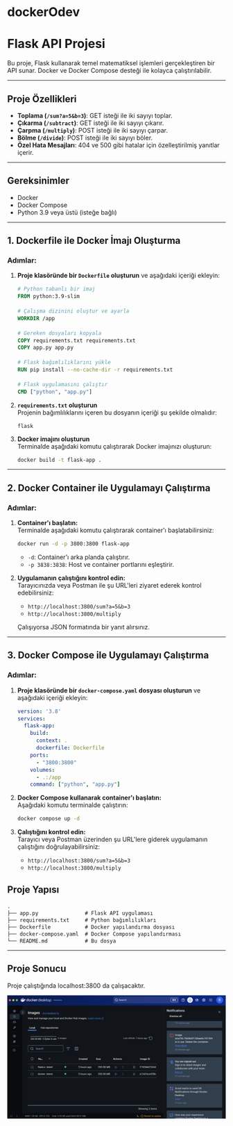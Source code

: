 # dockerOdev

# Flask API Projesi

Bu proje, Flask kullanarak temel matematiksel işlemleri gerçekleştiren bir API sunar. Docker ve Docker Compose desteği ile kolayca çalıştırılabilir. 

---

## Proje Özellikleri

- **Toplama (`/sum?a=5&b=3`)**: GET isteği ile iki sayıyı toplar.
- **Çıkarma (`/subtract`)**: GET isteği ile iki sayıyı çıkarır.
- **Çarpma (`/multiply`)**: POST isteği ile iki sayıyı çarpar.
- **Bölme (`/divide`)**: POST isteği ile iki sayıyı böler.
- **Özel Hata Mesajları**: 404 ve 500 gibi hatalar için özelleştirilmiş yanıtlar içerir.

---

## Gereksinimler

- Docker
- Docker Compose
- Python 3.9 veya üstü (isteğe bağlı)

---

## 1. Dockerfile ile Docker İmajı Oluşturma

### Adımlar:

1. **Proje klasöründe bir `Dockerfile` oluşturun** ve aşağıdaki içeriği ekleyin:

   ```dockerfile
   # Python tabanlı bir imaj 
   FROM python:3.9-slim

   # Çalışma dizinini oluştur ve ayarla
   WORKDIR /app

   # Gereken dosyaları kopyala
   COPY requirements.txt requirements.txt
   COPY app.py app.py

   # Flask bağımlılıklarını yükle
   RUN pip install --no-cache-dir -r requirements.txt

   # Flask uygulamasını çalıştır
   CMD ["python", "app.py"]
   ```

2. **`requirements.txt` oluşturun**  
   Projenin bağımlılıklarını içeren bu dosyanın içeriği şu şekilde olmalıdır:

   ```
   flask
   ```

3. **Docker imajını oluşturun**  
   Terminalde aşağıdaki komutu çalıştırarak Docker imajınızı oluşturun:

   ```bash
   docker build -t flask-app .
   ```

---

## 2. Docker Container ile Uygulamayı Çalıştırma

### Adımlar:

1. **Container'ı başlatın:**  
   Terminalde aşağıdaki komutu çalıştırarak container'ı başlatabilirsiniz:

   ```bash
   docker run -d -p 3800:3800 flask-app
   ```

   - `-d`: Container'ı arka planda çalıştırır.
   - `-p 3838:3838`: Host ve container portlarını eşleştirir.

2. **Uygulamanın çalıştığını kontrol edin:**  
   Tarayıcınızda veya Postman ile şu URL'leri ziyaret ederek kontrol edebilirsiniz:

   - `http://localhost:3800/sum?a=5&b=3`
   - `http://localhost:3800/multiply`

   Çalışıyorsa JSON formatında bir yanıt alırsınız.

---

## 3. Docker Compose ile Uygulamayı Çalıştırma

### Adımlar:

1. **Proje klasöründe bir `docker-compose.yaml` dosyası oluşturun** ve aşağıdaki içeriği ekleyin:

   ```yaml
   version: '3.8'
   services:
     flask-app:
       build:
         context: .
         dockerfile: Dockerfile
       ports:
         - "3800:3800"
       volumes:
         - .:/app
       command: ["python", "app.py"]
   ```

2. **Docker Compose kullanarak container'ı başlatın:**  
   Aşağıdaki komutu terminalde çalıştırın:

   ```bash
   docker compose up -d
   ```

3. **Çalıştığını kontrol edin:**  
   Tarayıcı veya Postman üzerinden şu URL'lere giderek uygulamanın çalıştığını doğrulayabilirsiniz:

   - `http://localhost:3800/sum?a=5&b=3`
   - `http://localhost:3800/multiply`


## Proje Yapısı

```plaintext
.
├── app.py               # Flask API uygulaması
├── requirements.txt     # Python bağımlılıkları
├── Dockerfile           # Docker yapılandırma dosyası
├── docker-compose.yaml  # Docker Compose yapılandırması
└── README.md            # Bu dosya
```

---

## Proje Sonucu
Proje çalıştığında localhost:3800 da çalışacaktır.

![IMG](Images.png)
